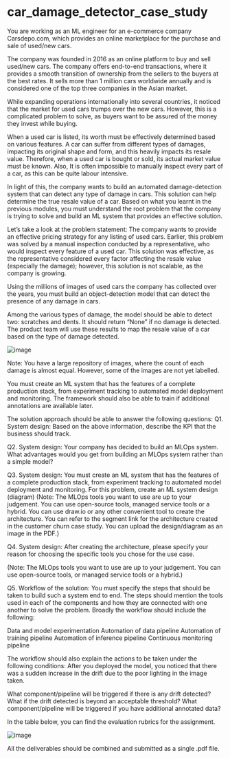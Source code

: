 # car_damage_detector_case_study
You are working as an ML engineer for an e-commerce company Carsdepo.com, which provides an online marketplace for the purchase and sale of used/new cars.

The company was founded in 2016 as an online platform to buy and sell used/new cars. The company offers end-to-end transactions, where it provides a smooth transition of ownership from the sellers to the buyers at the best rates. It sells more than 1 million cars worldwide annually and is considered one of the top three companies in the Asian market. 

While expanding operations internationally into several countries, it noticed that the market for used cars trumps over the new cars. However, this is a complicated problem to solve, as buyers want to be assured of the money they invest while buying. 

 

When a used car is listed, its worth must be effectively determined based on various features. A car can suffer from different types of damages, impacting its original shape and form, and this heavily impacts its resale value.
Therefore, when a used car is bought or sold, its actual market value must be known. Also, It is often impossible to manually inspect every part of a car, as this can be quite labour intensive.

In light of this, the company wants to build an automated damage-detection system that can detect any type of damage in cars. This solution can help determine the true resale value of a car. Based on what you learnt in the previous modules, you must understand the root problem that the company is trying to solve and build an ML system that provides an effective solution.

 

 

Let’s take a look at the problem statement:
The company wants to provide an effective pricing strategy for any listing of used cars. Earlier, this problem was solved by a manual inspection conducted by a representative, who would inspect every feature of a used car. This solution was effective, as the representative considered every factor affecting the resale value (especially the damage); however, this solution is not scalable, as the company is growing.

 

Using the millions of images of used cars the company has collected over the years, you must build an object-detection model that can detect the presence of any damage in cars. 

Among the various types of damage, the model should be able to detect two: scratches and dents. It should return “None” if no damage is detected. The product team will use these results to map the resale value of a car based on the type of damage detected.

![image](https://user-images.githubusercontent.com/43085686/225815282-5ec0ad72-693d-4c0e-9710-b6029a2b7e03.png)

Note: You have a large repository of images, where the count of each damage is almost equal. However, some of the images are not yet labelled.

You must create an ML system that has the features of a complete production stack, from experiment tracking to automated model deployment and monitoring. The framework should also be able to train if additional annotations are available later. 

 

 

The solution approach should be able to answer the following questions:
Q1. System design: Based on the above information, describe the KPI that the business should track. 

 

Q2. System design: Your company has decided to build an MLOps system. What advantages would you get from building an MLOps system rather than a simple model? 

 

Q3. System design: You must create an ML system that has the features of a complete production stack, from experiment tracking to automated model deployment and monitoring. For this problem, create an ML system design (diagram) 
(Note: The MLOps tools you want to use are up to your judgement. You can use open-source tools, managed service tools or a hybrid. 
You can use draw.io or any other convenient tool to create the architecture. You can refer to the segment link for <insert segment link> the architecture created in the customer churn case study.
You can upload the design/diagram as an image in the PDF.)

 

Q4. System design: After creating the architecture, please specify your reason for choosing the specific tools you chose for the use case. 

(Note: The MLOps tools you want to use are up to your judgement. You can use open-source tools, or managed service tools or a hybrid.)

 

Q5. Workflow of the solution: 
You must specify the steps that should be taken to build such a system end to end. 
The steps should mention the tools used in each of the components and how they are connected with one another to solve the problem.
Broadly the workflow should include the following:

Data and model experimentation
Automation of data pipeline
Automation of training pipeline
Automation of inference pipeline
Continuous monitoring pipeline
 

The workflow should also explain the actions to be taken under the following conditions:
After you deployed the model, you noticed that there was a sudden increase in the drift due to the poor lighting in the image taken.

What component/pipeline will be triggered if there is any drift detected? What if the drift detected is beyond an acceptable threshold?
What component/pipeline will be triggered if you have additional annotated data?

In the table below, you can find the evaluation rubrics for the assignment.

![image](https://user-images.githubusercontent.com/43085686/225815436-c8f41921-0b38-44fb-8674-1941101a020a.png)

All the deliverables should be combined and submitted as a single .pdf file.

